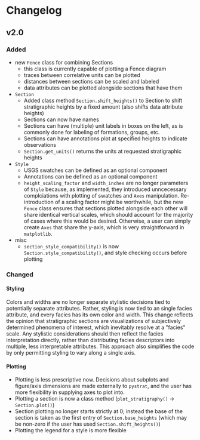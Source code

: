# Changelog

## v2.0

### Added
- new `Fence` class for combining Sections
  - this class is currently capable of plotting a Fence diagram
  - traces between correlative units can be plotted
  - distances between sections can be scaled and labeled
  - data attributes can be plotted alongside sections that have them
- `Section`
  - Added class method `Section.shift_heights()` to Section to shift stratigraphic heights by a fixed amount (also shifts data attribute heights)
  - Sections can now have names
  - Sections can have (multiple) unit labels in boxes on the left, as is commonly done for labeling of formations, groups, etc.
  - Sections can have annotations plot at specified heights to indicate observations
  - `Section.get_units()` returns the units at requested stratigraphic heights
- `Style`
  - USGS swatches can be defined as an optional component
  - Annotations can be defined as an optional component
  - `height_scaling_factor` and `width_inches` are no longer parameters of `Style` because, as implemented, they introduced unncecessary complciations with plotting of swatches and `Axes` manipulation. Re-introduction of a scaling factor might be worthwhile, but the new `Fence` class ensures that sections plotted alongside each other will share identical vertical scales, which should account for the majority of cases where this would be desired. Otherwise, a user can simply create `Axes` that share the y-axis, which is very straightforward in `matplotlib`.
- misc
  - `section_style_compatibility()` is now `Section.style_compatibility()`, and style checking occurs before plotting

### Changed

#### Styling
Colors and widths are no longer separate stylistic decisions tied to potentially separate attributes. Rather, styling is now tied to an single facies attribute, and every facies has its own color and width. This change reflects the opinion that stratigraphic sections are visualizations of subjectively determined phenomena of interest, which inevitably resolve at a "facies" scale. Any stylistic considerations should then reflect the facies interpretation directly, rather than distributing facies descriptors into multiple, less interpretable attributes. This approach also simplifies the code by only permitting styling to vary along a single axis.

#### Plotting
- Plotting is less prescriptive now. Decisions about subplots and figure/axis dimensions are made externally to `pystrat`, and the user has more flexibility in supplying axes to plot into.
- Plotting a section is now a class method (`plot_stratigraphy()` &rarr; `Section.plot()`)
- Section plotting no longer starts strictly at 0; instead the base of the section is taken as the first entry of `Section.base_heights` (which may be non-zero if the user has used `Section.shift_heights()`)
- Plotting the legend for a style is more flexible